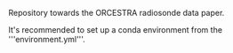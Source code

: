 Repository towards the ORCESTRA radiosonde data paper.

It's recommended to set up a conda environment from the '''environment.yml'''.
